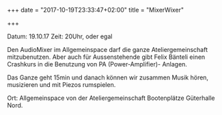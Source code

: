 +++
date = "2017-10-19T23:33:47+02:00"
title = "MixerWixer"

+++

Datum: 19.10.17
Zeit: 20Uhr, oder egal


Den AudioMixer im Allgemeinspace darf die ganze Ateliergemeinschaft mitzubenutzen. Aber auch für Aussenstehende gibt Felix Bänteli einen Crashkurs in die Benutzung von PA (Power-Amplifier)- Anlagen.

Das Ganze geht 15min und danach können wir zusammen Musik hören, musizieren und mit Piezos rumspielen.

<!--more-->

Ort: Allgemeinspace von der Ateliergemeinschaft Bootenplätze Güterhalle Nord.

